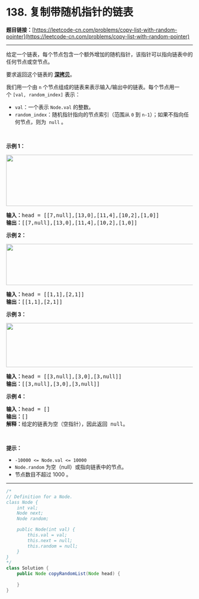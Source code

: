 # 138. 复制带随机指针的链表

**题目链接：**[https://leetcode-cn.com/problems/copy-list-with-random-pointer](https://leetcode-cn.com/problems/copy-list-with-random-pointer)

---

<div class="content__1Y2H">
 <div class="notranslate">
  <p>给定一个链表，每个节点包含一个额外增加的随机指针，该指针可以指向链表中的任何节点或空节点。</p> 
  <p>要求返回这个链表的&nbsp;<strong><a href="https://baike.baidu.com/item/深拷贝/22785317?fr=aladdin">深拷贝</a></strong>。&nbsp;</p> 
  <p>我们用一个由&nbsp;<code>n</code>&nbsp;个节点组成的链表来表示输入/输出中的链表。每个节点用一个&nbsp;<code>[val, random_index]</code>&nbsp;表示：</p> 
  <ul> 
   <li><code>val</code>：一个表示&nbsp;<code>Node.val</code>&nbsp;的整数。</li> 
   <li><code>random_index</code>：随机指针指向的节点索引（范围从&nbsp;<code>0</code>&nbsp;到&nbsp;<code>n-1</code>）；如果不指向任何节点，则为&nbsp;&nbsp;<code>null</code>&nbsp;。</li> 
  </ul> 
  <p>&nbsp;</p> 
  <p><strong>示例 1：</strong></p> 
  <p><img style="height: 138px; width: 680px;" src="https://assets.leetcode-cn.com/aliyun-lc-upload/uploads/2020/01/09/e1.png" alt=""></p> 
  <pre class="language-text"><strong>输入：</strong>head = [[7,null],[13,0],[11,4],[10,2],[1,0]]
<strong>输出：</strong>[[7,null],[13,0],[11,4],[10,2],[1,0]]
</pre> 
  <p><strong>示例 2：</strong></p> 
  <p><img style="height: 111px; width: 680px;" src="https://assets.leetcode-cn.com/aliyun-lc-upload/uploads/2020/01/09/e2.png" alt=""></p> 
  <pre class="language-text"><strong>输入：</strong>head = [[1,1],[2,1]]
<strong>输出：</strong>[[1,1],[2,1]]
</pre> 
  <p><strong>示例 3：</strong></p> 
  <p><strong><img style="height: 119px; width: 680px;" src="https://assets.leetcode-cn.com/aliyun-lc-upload/uploads/2020/01/09/e3.png" alt=""></strong></p> 
  <pre class="language-text"><strong>输入：</strong>head = [[3,null],[3,0],[3,null]]
<strong>输出：</strong>[[3,null],[3,0],[3,null]]
</pre> 
  <p><strong>示例 4：</strong></p> 
  <pre class="language-text"><strong>输入：</strong>head = []
<strong>输出：</strong>[]
<strong>解释：</strong>给定的链表为空（空指针），因此返回 null。
</pre> 
  <p>&nbsp;</p> 
  <p><strong>提示：</strong></p> 
  <ul> 
   <li><code>-10000 &lt;= Node.val &lt;= 10000</code></li> 
   <li><code>Node.random</code>&nbsp;为空（null）或指向链表中的节点。</li> 
   <li>节点数目不超过 1000 。</li> 
  </ul> 
 </div>
</div>

---

```java
/*
// Definition for a Node.
class Node {
    int val;
    Node next;
    Node random;

    public Node(int val) {
        this.val = val;
        this.next = null;
        this.random = null;
    }
}
*/
class Solution {
    public Node copyRandomList(Node head) {
        
    }
}
```